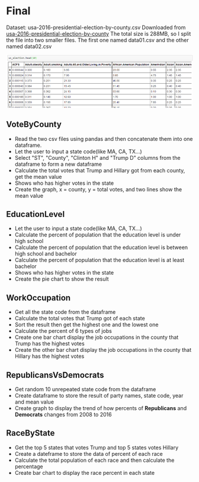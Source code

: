 # Final

Dataset: usa-2016-presidential-election-by-county.csv
Downloaded from [usa-2016-presidential-election-by-county](https://data.opendatasoft.com/explore/dataset/usa-2016-presidential-election-by-county@public/)
The total size is 288MB, so I split the file into two smaller files. The first one named data01.csv and the other named data02.csv

![image](https://github.com/lyuruiyue/DataAnalysisWithPython/raw/master/Final/dataset.PNG)


## VoteByCounty
* Read the two csv files using pandas and then concatenate them into one dataframe.
* Let the user to input a state code(like MA, CA, TX...)
* Select "ST", "County", "Clinton H" and "Trump D" columns from the dataframe to form a new dataframe
* Calculate the total votes that Trump and Hillary got from each county, get the mean value
* Shows who has higher votes in the state
* Create the graph, x = county, y = total votes, and two lines show the mean value

## EducationLevel
* Let the user to input a state code(like MA, CA, TX...) 
* Calculate the percent of population that the education level is under high school
* Calculate the percent of population that the education level is between high school and bachelor
* Calculate the percent of population that the education level is at least bachelor
* Shows who has higher votes in the state
* Create the pie chart to show the result

## WorkOccupation
* Get all the state code from the dataframe
* Calculate the total votes that Trump got of each state
* Sort the result then get the highest one and the lowest one
* Calculate the percent of 6 types of jobs
* Create one bar chart display the job occupations in the county that Trump has the highest votes 
* Create the other bar chart display the job occupations in the county that Hillary has the highest votes 

## RepublicansVsDemocrats
* Get random 10 unrepeated state code from the dataframe
* Create dataframe to store the result of party names, state code, year and mean value
* Create graph to display the trend of how percents of __Republicans__ and __Democrats__ changes from 2008 to 2016

## RaceByState
* Get the top 5 states that votes Trump and top 5 states votes Hillary
* Create a dateframe to store the data of percent of each race
* Calculate the total population of each race and then calculate the percentage
* Create bar chart to display the race percent in each state 